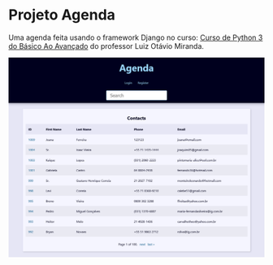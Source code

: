 # Projeto Agenda

Uma agenda feita usando o framework Django no curso: [Curso de Python 3 do Básico Ao Avançado](https://www.udemy.com/course/python-3-do-zero-ao-avancado/) do professor Luiz Otávio Miranda.

![Alt text](<Screenshot 2023-10-02 at 11-57-11 Contatos - Agenda.png>)
